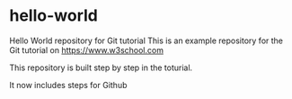 # hello-world
Hello World repository for Git tutorial
This is an example repository for the Git tutorial on https://www.w3school.com

This repository is built step by step in the toturial.

It now includes steps for Github
